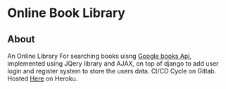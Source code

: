 # Online Book Library
## About
An Online Library For searching books uisng [Google books Api](https://developers.google.com/books/docs/v1/reference), implemented using JQery library and AJAX, on top of django to add user login and register system to store the users data. CI/CD Cycle on Gitlab.
Hosted [Here](http://mhsbooks.herokuapp.com) on Heroku.

